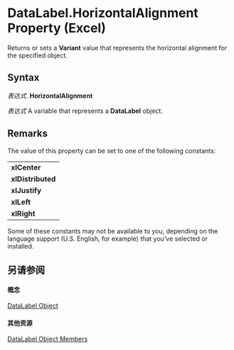 
# DataLabel.HorizontalAlignment Property (Excel)

Returns or sets a  **Variant** value that represents the horizontal alignment for the specified object.


## Syntax

 _表达式_. **HorizontalAlignment**

 _表达式_ A variable that represents a **DataLabel** object.


## Remarks

The value of this property can be set to one of the following constants:


||
|:-----|
|**xlCenter**|
|**xlDistributed**|
|**xlJustify**|
|**xlLeft**|
|**xlRight**|
Some of these constants may not be available to you, depending on the language support (U.S. English, for example) that you've selected or installed.


## 另请参阅


#### 概念


[DataLabel Object](bb342572-8761-b326-548a-98455172f9a8.md)
#### 其他资源


[DataLabel Object Members](http://msdn.microsoft.com/library/176c4f7f-c6ef-c8cb-3983-6dd39435f793%28Office.15%29.aspx)